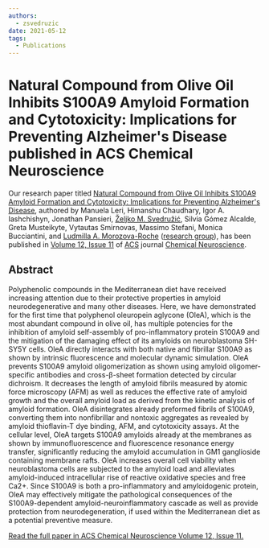 ```yaml
---
authors:
  - zsvedruzic
date: 2021-05-12
tags:
  - Publications
---
```


# Natural Compound from Olive Oil Inhibits S100A9 Amyloid Formation and Cytotoxicity: Implications for Preventing Alzheimer's Disease published in ACS Chemical Neuroscience

Our research paper titled [Natural Compound from Olive Oil Inhibits S100A9 Amyloid Formation and Cytotoxicity: Implications for Preventing Alzheimer's Disease](https://pubs.acs.org/doi/full/10.1021/acschemneuro.0c00828), authored by Manuela Leri, Himanshu Chaudhary, Igor A. Iashchishyn, Jonathan Pansieri, [Željko M. Svedružić](../../principal-investigator.md), Silvia Gómez Alcalde, Greta Musteikyte, Vytautas Smirnovas, Massimo Stefani, Monica Bucciantini, and [Ludmilla A. Morozova-Roche](https://www.umu.se/en/staff/ludmilla-morozova-roche/) ([research group](https://www.umu.se/en/research/groups/ludmilla-morozova-roche/)), has been published in [Volume 12, Issue 11](https://pubs.acs.org/toc/acncdm/12/11) of [ACS](https://www.acs.org/) journal [Chemical Neuroscience](https://pubs.acs.org/journal/acncdm).

<!-- more -->

## Abstract

Polyphenolic compounds in the Mediterranean diet have received increasing attention due to their protective properties in amyloid neurodegenerative and many other diseases. Here, we have demonstrated for the first time that polyphenol oleuropein aglycone (OleA), which is the most abundant compound in olive oil, has multiple potencies for the inhibition of amyloid self-assembly of pro-inflammatory protein S100A9 and the mitigation of the damaging effect of its amyloids on neuroblastoma SH-SY5Y cells. OleA directly interacts with both native and fibrillar S100A9 as shown by intrinsic fluorescence and molecular dynamic simulation. OleA prevents S100A9 amyloid oligomerization as shown using amyloid oligomer-specific antibodies and cross-β-sheet formation detected by circular dichroism. It decreases the length of amyloid fibrils measured by atomic force microscopy (AFM) as well as reduces the effective rate of amyloid growth and the overall amyloid load as derived from the kinetic analysis of amyloid formation. OleA disintegrates already preformed fibrils of S100A9, converting them into nonfibrillar and nontoxic aggregates as revealed by amyloid thioflavin-T dye binding, AFM, and cytotoxicity assays. At the cellular level, OleA targets S100A9 amyloids already at the membranes as shown by immunofluorescence and fluorescence resonance energy transfer, significantly reducing the amyloid accumulation in GM1 ganglioside containing membrane rafts. OleA increases overall cell viability when neuroblastoma cells are subjected to the amyloid load and alleviates amyloid-induced intracellular rise of reactive oxidative species and free Ca2+. Since S100A9 is both a pro-inflammatory and amyloidogenic protein, OleA may effectively mitigate the pathological consequences of the S100A9-dependent amyloid-neuroinflammatory cascade as well as provide protection from neurodegeneration, if used within the Mediterranean diet as a potential preventive measure.

[Read the full paper in ACS Chemical Neuroscience Volume 12, Issue 11.](https://pubs.acs.org/doi/full/10.1021/acschemneuro.0c00828)
